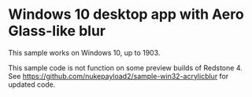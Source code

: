 # Windows 10 desktop app with Aero Glass-like blur

This sample works on Windows 10, up to 1903.

This sample code is not function on some preview builds of Redstone 4.
See https://github.com/nukepayload2/sample-win32-acrylicblur for updated code.
